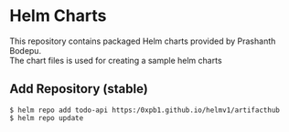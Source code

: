 # Helm Charts

This repository contains packaged Helm charts provided by Prashanth Bodepu.   
The chart files is used for creating a sample helm charts


## Add Repository (stable)
`$ helm repo add todo-api https:/0xpb1.github.io/helmv1/artifacthub`   
`$ helm repo update`
